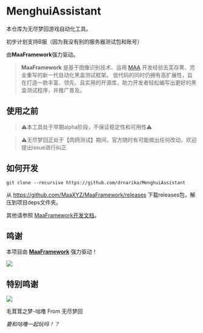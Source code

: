
# MenghuiAssistant


本仓库为无尽梦回游戏自动化工具。

初步计划支持B服（因为我没有别的服务器测试包和账号）

由**MaaFramework**强力驱动。

> **MaaFramework** 是基于图像识别技术、运用 [MAA](https://github.com/MaaAssistantArknights/MaaAssistantArknights) 开发经验去芜存菁、完全重写的新一代自动化黑盒测试框架。
> 低代码的同时仍拥有高扩展性，旨在打造一款丰富、领先、且实用的开源库，助力开发者轻松编写出更好的黑盒测试程序，并推广普及。


## 使用之前
>⚠本工具处于早期alpha阶段，不保证稳定性和可用性⚠

>⚠无尽梦回正处于【肉鸽测试】期间，官方随时有可能做出任何改动，欢迎提出issue进行纠正


## 如何开发
```
git clone --recursive https://github.com/drnarika/MenghuiAssistant
```

从 https://github.com/MaaXYZ/MaaFramework/releases 下载releases包，解压到项目deps文件夹。

其他请参照 [MaaFramework开发文档](https://github.com/MaaXYZ/MaaFramework/blob/main/docs/zh_cn/1.1-%E5%BF%AB%E9%80%9F%E5%BC%80%E5%A7%8B.md)。

## 鸣谢

本项目由 **[MaaFramework](https://github.com/MaaXYZ/MaaFramework)** 强力驱动！

<a href="https://github.com/drnarika/MenghuiAssistant/graphs/contributors">
  <img src="https://contrib.rocks/image?repo=drnarika/MenghuiAssistant&max=1000" />
</a>

## 特别鸣谢
<img src="gulu.gif"></img>

毛茸茸之梦-咕噜 From 无尽梦回

<i>要和咕噜一起玩吗！？</i>